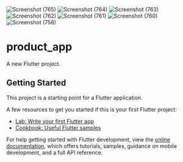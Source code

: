 ![Screenshot (765)](https://github.com/user-attachments/assets/7a536fb6-806a-4840-b8dd-26cd55104071)
![Screenshot (764)](https://github.com/user-attachments/assets/bf203385-36fc-448d-b448-6251868ce44f)
![Screenshot (763)](https://github.com/user-attachments/assets/76aad1eb-4461-4f8b-b839-25c0063193af)
![Screenshot (762)](https://github.com/user-attachments/assets/35c70b5d-25aa-4d7a-8aa6-81f5990f4c38)
![Screenshot (761)](https://github.com/user-attachments/assets/e45fe222-c5ec-4a76-9edb-e5a6dae3b41b)
![Screenshot (760)](https://github.com/user-attachments/assets/45d1cb4a-f282-4023-a4c7-42c3b3418886)
![Screenshot (758)](https://github.com/user-attachments/assets/8e9ce5d8-b7bf-46d6-95ab-9ebaf2adc6ff)
# product_app

A new Flutter project.

## Getting Started

This project is a starting point for a Flutter application.

A few resources to get you started if this is your first Flutter project:

- [Lab: Write your first Flutter app](https://docs.flutter.dev/get-started/codelab)
- [Cookbook: Useful Flutter samples](https://docs.flutter.dev/cookbook)

For help getting started with Flutter development, view the
[online documentation](https://docs.flutter.dev/), which offers tutorials,
samples, guidance on mobile development, and a full API reference.
